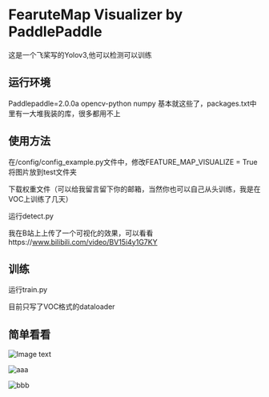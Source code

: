 # FearuteMap Visualizer by PaddlePaddle
这是一个飞桨写的Yolov3,他可以检测可以训练

## 运行环境
Paddlepaddle=2.0.0a
opencv-python
numpy
基本就这些了，packages.txt中里有一大堆我装的库，很多都用不上

## 使用方法

在/config/config_example.py文件中，修改FEATURE_MAP_VISUALIZE = True
将图片放到test文件夹

下载权重文件（可以给我留言留下你的邮箱，当然你也可以自己从头训练，我是在VOC上训练了几天）

运行detect.py

我在B站上上传了一个可视化的效果，可以看看https://www.bilibili.com/video/BV15i4y1G7KY
## 训练
运行train.py

目前只写了VOC格式的dataloader
## 简单看看
![Image text](https://github.com/liuchangji/Darknet53_Featuremap_Visualizer_by_PaddlePaddle/blob/master/test/2008_000048.jpg)

<div align=center><src="https://github.com/liuchangji/Darknet53_Featuremap_Visualizer_by_PaddlePaddle/blob/master/test/2008_000048.jpg"/></div>

![aaa](https://github.com/liuchangji/Darknet53_Featuremap_Visualizer_by_PaddlePaddle/blob/master/%E5%85%B6%E4%BB%96/Screenshot%20from%202020-09-27%2016-33-37.png)

![bbb](https://github.com/liuchangji/Darknet53_Featuremap_Visualizer_by_PaddlePaddle/blob/master/%E5%85%B6%E4%BB%96/Screenshot%20from%202020-09-27%2016-33-57.png)
